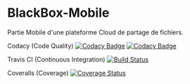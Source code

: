# BlackBox-Mobile

Partie Mobile d'une plateforme Cloud de partage de fichiers.



Codacy (Code Quality)
[![Codacy Badge](https://api.codacy.com/project/badge/Grade/b4300d628b4c4ca195548f1b770eb399)](https://www.codacy.com/app/arnaudflaesch/BlackBox-Mobile?utm_source=github.com&amp;utm_medium=referral&amp;utm_content=ArnaudFlaesch/BlackBox-Mobile&amp;utm_campaign=Badge_Grade)
[![Codacy Badge](https://api.codacy.com/project/badge/Coverage/b4300d628b4c4ca195548f1b770eb399)](https://www.codacy.com/app/arnaudflaesch/BlackBox-Mobile?utm_source=github.com&amp;utm_medium=referral&amp;utm_content=ArnaudFlaesch/BlackBox-Mobile&amp;utm_campaign=Badge_Coverage)

Travis CI (Continuous Integration)
[![Build Status](https://travis-ci.org/ArnaudFlaesch/BlackBox-Mobile.svg?branch=master)](https://travis-ci.org/ArnaudFlaesch/BlackBox-Mobile)

Coveralls (Coverage)
[![Coverage Status](https://coveralls.io/repos/github/ArnaudFlaesch/BlackBox-Services/badge.svg?branch=master)](https://coveralls.io/github/ArnaudFlaesch/BlackBox-Mobile?branch=master)
